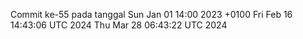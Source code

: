 Commit ke-55 pada tanggal Sun Jan 01 14:00 2023 +0100
Fri Feb 16 14:43:06 UTC 2024
Thu Mar 28 06:43:22 UTC 2024
